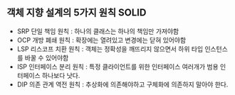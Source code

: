 객체 지향 설계의 5가지 원칙 SOLID
---
* SRP 단일 책임 원칙 : 하나의 클래스는 하나의 책임만 가져야함
* OCP 개방 폐쇄 원칙 : 확장에는 열려있고 변경에는 닫혀 있어야함
* LSP 리스코프 치환 원칙 : 객체는 정확성을 깨뜨리지 않으면서 하위 타입 인스턴스를 바꿀 수 있어야함
* ISP 인터페이스 분리 원칙 : 특정 클라이언트를 위한 인터페이스 여러개가 범용 인터페이스 하나보다 낫다.
* DIP 의존 관계 역전 원칙 : 추상화에 의존해야하고 구체화에 의존하지 말아야 한다.
